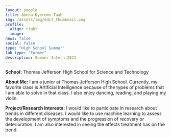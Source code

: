 ```yaml
---
layout: people
title: Abena Kyereme-Tuah
img: /assets/img/edit_thumbnail.png
profile:
  align: right
  image:
news: false
social: false
type: "High School Summer"
lab_type: "Former"
description: Summer Intern 2021
---
```


**School:** Thomas Jefferson High School for Science and Technology

**About Me:**
I am a junior at Thomas Jefferson High School. Currently, my favorite class is Artificial Intelligence because of the types of problems that I am able to solve in that class. I also enjoy dancing, reading, and playing my violin.

**Project/Research Interests:**
I would like to participate in research about trends in different diseases. I would like to use machine learning to assess the development of symptoms and the progression of recovery or deterioration. I am also interested in seeing the effects treatment has on the trend.
